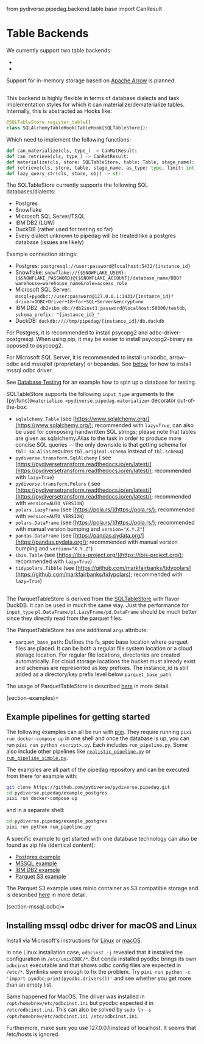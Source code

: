 from pydiverse.pipedag.backend.table.base import CanResult

# Table Backends

We currently support two table backends:

- [](#pydiverse.pipedag.backend.table.SQLTableStore)
- [](#pydiverse.pipedag.backend.table.ParquetTableStore)

Support for in-memory storage based on [Apache Arrow](https://arrow.apache.org/) is planned.

## [](#pydiverse.pipedag.backend.table.SQLTableStore)

This backend is highly flexible in terms of database dialects and task implementation styles for which it can
materialize/dematerialize tables. Internally, this is abstracted as Hooks like:

```python
@SQLTableStore.register_table()
class SQLAlchemyTableHook(TableHook[SQLTableStore]):
```

Which need to implement the following functions:

```python
def can_materialize(cls, type_) -> CanMatResult:
def can_retrieve(cls, type_) -> CanRetResult:
def materialize(cls, store: SQLTableStore, table: Table, stage_name):
def retrieve(cls, store, table, stage_name, as_type: type, limit: int | None = None):
def lazy_query_str(cls, store, obj) -> str:
```

The SQLTableStore currently supports the following SQL databases/dialects:

- Postgres
- Snowflake
- Microsoft SQL Server/TSQL
- IBM DB2 (LUW)
- DuckDB (rather used for testing so far)
- Every dialect unknown to pipedag will be treated like a postgres database (issues are likely)

Example connection strings:
- Postgres: `postgresql://user:password@localhost:5432/{instance_id}`
- Snowflake: `snowflake://{$SNOWFLAKE_USER}:{$SNOWFLAKE_PASSWORD}@{$SNOWFLAKE_ACCOUNT}/database_name/DBO?warehouse=warehouse_name&role=access_role`
- Microsoft SQL Server: `mssql+pyodbc://user:password@127.0.0.1:1433/{instance_id}?driver=ODBC+Driver+18+for+SQL+Server&encrypt=no`
- IBM DB2: `db2+ibm_db://db2inst1:password@localhost:50000/testdb`, `schema_prefix: "{instance_id}_"`
- DuckDB: `duckdb:////tmp/pipedag/{instance_id}/db.duckdb`

For Postgres, it is recommended to install psycopg2 and adbc-driver-postgresql. When using pip, it may be easier to
install psycopg2-binary as opposed to psycopg2.

For Microsoft SQL Server, it is recommended to install unixodbc, arrow-odbc and mssqlkit (proprietary) or bcpandas.
See [below](#section-mssql_odbc) for how to install mssql odbc driver.

See [Database Testing](database_testing.md) for an example how to spin up a database for testing.

SQLTableStore supports the following `input_type` arguments to the {py:func}`@materialize <pydiverse.pipedag.materialize>`
decorator out-of-the-box:

- `sqlalchemy.Table` (see [https://www.sqlalchemy.org/](https://www.sqlalchemy.org/); recommended with `lazy=True`;
  can also be used for composing handwritten SQL strings; please note that tables are given
  as sqlalchemy.Alias to the task in order to produce more concise SQL queries -- the only
  downside is that getting schema for `tbl: sa.Alias` requires `tbl.original.schema` instead
  of `tbl.schema`)
- `pydiverse.transform.SqlAlchemy` (
  see [https://pydiversetransform.readthedocs.io/en/latest/](https://pydiversetransform.readthedocs.io/en/latest/);
  recommended with `lazy=True`)
- `pydiverse.transform.Polars` (
  see [https://pydiversetransform.readthedocs.io/en/latest/](https://pydiversetransform.readthedocs.io/en/latest/);
  recommended with `version=AUTO_VERSION`)
- `polars.LazyFrame` (see [https://pola.rs/](https://pola.rs/); recommended with `version=AUTO_VERSION`)
- `polars.DataFrame` (see [https://pola.rs/](https://pola.rs/); recommended with manual version bumping
  and `version="X.Y.Z"`)
- `pandas.DataFrame` (see [https://pandas.pydata.org/](https://pandas.pydata.org/); recommended with manual version
  bumping and `version="X.Y.Z"`)
- `ibis.Table` (see [https://ibis-project.org/](https://ibis-project.org/); recommended with `lazy=True`)
- `tidypolars.Tibble` (see [https://github.com/markfairbanks/tidypolars](https://github.com/markfairbanks/tidypolars);
  recommended with `lazy=True`)

## [](#pydiverse.pipedag.backend.table.ParquetTableStore)

The ParquetTableStore is derived from the [SQLTableStore](#pydiverse.pipedag.backend.table.SQLTableStore)
with flavor DuckDB. It can be used in much the same way. Just the performance for `input_type`
`pl.DataFrame/pl.LazyFrame/pd.DataFrame` should be much better since they directly read from the
parquet files.

The ParquetTableStore has one additional `args` attribute:
- `parquet_base_path`: Defines the fs_spec base location where parquet files are placed.
It can be both a regular file system location or a cloud storage location.
For regular file locations, directories are created automatically. For cloud storage
locations the bucket must already exist and schemas are represented as key prefixes.
The instance_id is still added as a directory/key prefix level below `parquet_base_path`.

The usage of ParquetTableStore is described [here](parquet_s3.md) in more detail.

(section-examples)=
## Example pipelines for getting started

The following examples can all be run with [pixi](https://pixi.sh/latest/installation/). They require running
`pixi run docker-compose up` in one shell and once the database is up, you can run `pixi run python <script>.py`.
Each includes `run_pipeline.py`. Some also include other pipelines like
[`realistic_pipeline.py`](examples/realistic_pipeline.md) or [`run_pipeline_simple.py`](database_testing.md).

The examples are all part of the pipedag repository and can be executed from there for example with:
```bash
git clone https://github.com/pydiverse/pydiverse.pipedag.git
cd pydiverse.pipedag/example_postgres
pixi run docker-compose up
```
and in a separate shell:
```bash
cd pydiverse.pipedag/example_postgres
pixi run python run_pipeline.py
```

A specific example to get started with one database technology can also be found as zip file (identical content):
- [Postgres example](examples/zip/example_postgres.zip)
- [MSSQL example](examples/zip/example_mssql.zip)
- [IBM DB2 example](examples/zip/example_ibm_db2.zip)
- [Parquet S3 example](examples/zip/example_parquet_s3.zip)

The Parquet S3 example uses minio container as S3 compatible storage and is described
[here](parquet_s3.md) in more detail.

(section-mssql_odbc)=
## Installing mssql odbc driver for macOS and Linux

Install via Microsoft's
instructions for [Linux](https://docs.microsoft.com/en-us/sql/connect/odbc/linux-mac/installing-the-microsoft-odbc-driver-for-sql-server)
or [macOS](https://learn.microsoft.com/en-us/sql/connect/odbc/linux-mac/install-microsoft-odbc-driver-sql-server-macos).

In one Linux installation case, `odbcinst -j` revealed that it installed the configuration in `/etc/unixODBC/*`.
But conda installed pyodbc brings its own `odbcinst` executable and that shows odbc config files are expected in
`/etc/*`. Symlinks were enough to fix the problem. Try `pixi run python -c 'import pyodbc;print(pyodbc.drivers())'`
and see whether you get more than an empty list.

Same happened for MacOS. The driver was installed in `/opt/homebrew/etc/odbcinst.ini` but pyodbc expected it in
`/etc/odbcinst.ini`. This can also be solved by `sudo ln -s /opt/homebrew/etc/odbcinst.ini /etc/odbcinst.ini`.

Furthermore, make sure you use 127.0.0.1 instead of localhost. It seems that /etc/hosts is ignored.
